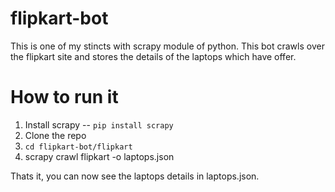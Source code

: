# flipkart-bot

This is one of my stincts with scrapy module of python. 
This bot crawls over the flipkart site and stores the details of the laptops which have offer.

How to run it
==============
1. Install scrapy -- ``` pip install scrapy ```
2. Clone the repo 
3. ``` cd flipkart-bot/flipkart ```
4. scrapy crawl flipkart -o laptops.json

Thats it, you can now see the laptops details in laptops.json.

